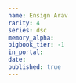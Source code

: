```yaml
---
name: Ensign Arav
rarity: 4
series: dsc
memory_alpha:
bigbook_tier: -1
in_portal:
date:
published: true
---
```



